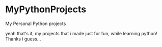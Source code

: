 # MyPythonProjects
My Personal Python projects

yeah that's it, my projects that i made just for fun, while learning python!
Thanks i guess...
